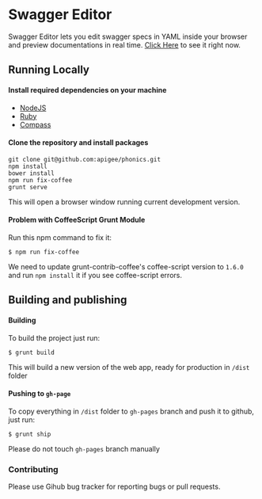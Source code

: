 # Swagger Editor

Swagger Editor lets you edit swagger specs in YAML inside your browser and preview documentations in real time.
[Click Here](http://apigee.github.io/swagger-editor) to see it right now.

## Running Locally

#### Install required dependencies on your machine
 * [NodeJS](http://nodejs.org/)
 * [Ruby](https://www.ruby-lang.org/en/)
 * [Compass](http://compass-style.org/)


#### Clone the repository and install packages

    git clone git@github.com:apigee/phonics.git
    npm install
    bower install
    npm run fix-coffee
    grunt serve

This will open a browser window running current development version.

#### Problem with CoffeeScript Grunt Module

Run this npm command to fix it: 


```
$ npm run fix-coffee
```

We need to update grunt-contrib-coffee's coffee-script version to `1.6.0` and run `npm install` it if you see coffee-script errors.


## Building and publishing

#### Building
To build the project just run: 

```
$ grunt build
```
This will build a new version of the web app, ready for production in `/dist` folder

#### Pushing to `gh-page`

To copy everything in `/dist` folder to `gh-pages` branch and push it to github, just run:

```
$ grunt ship
```
Please do not touch `gh-pages` branch manually


### Contributing
Please use Gihub bug tracker for reporting bugs or pull requests.
